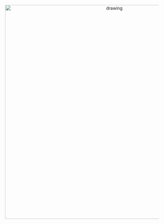<p align="center">
<img src=https://github.com/tongyangsheng/flutter_im_demo/blob/master/showImage/0F44E11D-1AFB-43F7-B72B-0B552294AA68.png alt="drawing" width="700">
</p>
